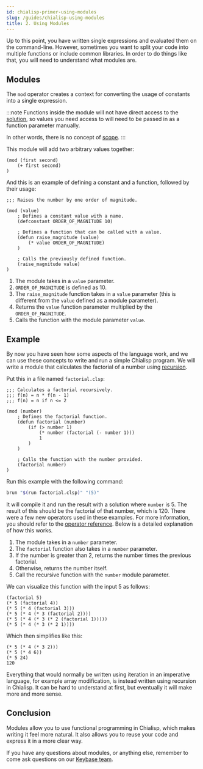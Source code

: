 ```yaml
---
id: chialisp-primer-using-modules
slug: /guides/chialisp-using-modules
title: 2. Using Modules
---
```


Up to this point, you have written single expressions and evaluated them on the command-line. However, sometimes you want to split your code into multiple functions or include common libraries. In order to do things like that, you will need to understand what modules are.

## Modules

The `mod` operator creates a context for converting the usage of constants into a single expression.

:::note
Functions inside the module will not have direct access to the [solution](https://chialisp.com/docs/glossary#solution), so values you need access to will need to be passed in as a function parameter manually.

In other words, there is no concept of [scope](<https://en.wikipedia.org/wiki/Scope_(computer_science)>).
:::

This module will add two arbitrary values together:

```chialisp
(mod (first second)
    (+ first second)
)
```

And this is an example of defining a constant and a function, followed by their usage:

```chialisp
;;; Raises the number by one order of magnitude.

(mod (value)
    ; Defines a constant value with a name.
    (defconstant ORDER_OF_MAGNITUDE 10)

    ; Defines a function that can be called with a value.
    (defun raise_magnitude (value)
        (* value ORDER_OF_MAGNITUDE)
    )

    ; Calls the previously defined function.
    (raise_magnitude value)
)
```

1. The module takes in a `value` parameter.
2. `ORDER_OF_MAGNITUDE` is defined as 10.
3. The `raise_magnitude` function takes in a `value` parameter (this is different from the `value` defined as a module parameter).
4. Returns the `value` function parameter multiplied by the `ORDER_OF_MAGNITUDE`.
5. Calls the function with the module parameter `value`.

## Example

By now you have seen how some aspects of the language work, and we can use these concepts to write and run a simple Chialisp program. We will write a module that calculates the factorial of a number using [recursion](https://en.wikipedia.org/wiki/Recursion).

Put this in a file named `factorial.clsp`:

```chialisp title="factorial.clsp"
;;; Calculates a factorial recursively.
;;; f(n) = n * f(n - 1)
;;; f(n) = n if n <= 2

(mod (number)
    ; Defines the factorial function.
    (defun factorial (number)
        (if (> number 1)
            (* number (factorial (- number 1)))
            1
        )
    )

    ; Calls the function with the number provided.
    (factorial number)
)
```

Run this example with the following command:

```bash
brun "$(run factorial.clsp)" "(5)"
```

It will compile it and run the result with a solution where `number` is 5. The result of this should be the factorial of that number, which is 120. There were a few new operators used in these examples. For more information, you should refer to the [operator reference](https://chialisp.com/operators). Below is a detailed explanation of how this works.

1. The module takes in a `number` parameter.
2. The `factorial` function also takes in a `number` parameter.
3. If the number is greater than 2, returns the number times the previous factorial.
4. Otherwise, returns the number itself.
5. Call the recursive function with the `number` module parameter.

We can visualize this function with the input 5 as follows:

```chialisp
(factorial 5)
(* 5 (factorial 4))
(* 5 (* 4 (factorial 3)))
(* 5 (* 4 (* 3 (factorial 2))))
(* 5 (* 4 (* 3 (* 2 (factorial 1)))))
(* 5 (* 4 (* 3 (* 2 1))))
```

Which then simplifies like this:

```chialisp
(* 5 (* 4 (* 3 2)))
(* 5 (* 4 6))
(* 5 24)
120
```

Everything that would normally be written using iteration in an imperative language, for example array modification, is instead written using recursion in Chialisp. It can be hard to understand at first, but eventually it will make more and more sense.

## Conclusion

Modules allow you to use functional programming in Chialisp, which makes writing it feel more natural. It also allows you to reuse your code and express it in a more clear way.

If you have any questions about modules, or anything else, remember to come ask questions on our [Keybase team](https://keybase.io/team/chia_network.public).
